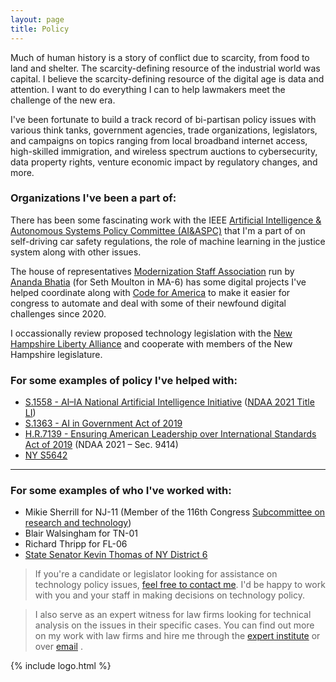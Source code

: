 ```yaml
---
layout: page
title: Policy
---
```


Much of human history is a story of conflict due to scarcity, from food to land and shelter. The scarcity-defining resource of the industrial world was capital. I believe the scarcity-defining resource of the digital age is data and attention. I want to do everything I can to help lawmakers meet the challenge of the new era.

I've been fortunate to build a track record of bi-partisan policy issues with various think tanks, government agencies, trade organizations, legislators, and campaigns on topics ranging from local broadband internet access, high-skilled immigration, and wireless spectrum auctions to cybersecurity, data property rights, venture economic impact by regulatory changes, and more.


### Organizations I've been a part of:

There has been some fascinating work with the IEEE [Artificial Intelligence & Autonomous Systems Policy Committee (AI&ASPC)](https://ieeeusa.org/volunteers/committees/aiaspc/) that I'm a part of on self-driving car safety regulations, the role of machine learning in the justice system along with other issues.

The house of representatives [Modernization Staff Association](https://twitter.com/msa_caphill) run by [Ananda Bhatia](https://www.linkedin.com/in/ananda-bhatia/) (for Seth Moulton in MA-6) has some digital projects I've helped coordinate along with [Code for America](https://www.codeforamerica.org/) to make it easier for congress to automate and deal with some of their newfound digital challenges since 2020.

I occassionally review proposed technology legislation with the [New Hampshire Liberty Alliance](https://www.nhliberty.org/) and cooperate with members of the New Hampshire legislature.


### For some examples of policy I've helped with:

- [S.1558 - AI–IA National Artificial Intelligence Initiative](https://www.congress.gov/bill/116th-congress/senate-bill/1558) ([NDAA 2021 Title LI](https://www.congress.gov/bill/116th-congress/house-bill/6395/text))
- [S.1363 - AI in Government Act of 2019 ](https://www.congress.gov/bill/116th-congress/senate-bill/1363/)
- [H.R.7139 - Ensuring American Leadership over International Standards Act of 2019](https://www.congress.gov/bill/116th-congress/house-bill/7139/cosponsors?searchResultViewType=expanded) (NDAA 2021 – Sec. 9414)
- [NY S5642](https://www.nysenate.gov/legislation/bills/2019/s5642)


---


### For some examples of who I've worked with:

- Mikie Sherrill for NJ-11 (Member of the 116th Congress [Subcommittee on research and technology](https://science.house.gov/subcommittees/research-and-technology-116th-congress))
- Blair Walsingham for TN-01
- Richard Thripp for FL-06
- [State Senator Kevin Thomas of NY District 6](https://www.nysenate.gov/senators/kevin-thomas)


> If you're a candidate or legislator looking for assistance on technology policy issues, [feel free to contact me](mailto:{{site.links.email}}). I'd be happy to work with you and your staff in making decisions on technology policy.

> I also serve as an expert witness for law firms looking for technical analysis on the issues in their specific cases. You can find out more on my work with law firms and hire me through the [expert institute](https://www.expertinstitute.com/expert/computer-science-expert-witness-e-691918/) or over [email](mailto:{{site.links.email}}) .

{% include logo.html %}

